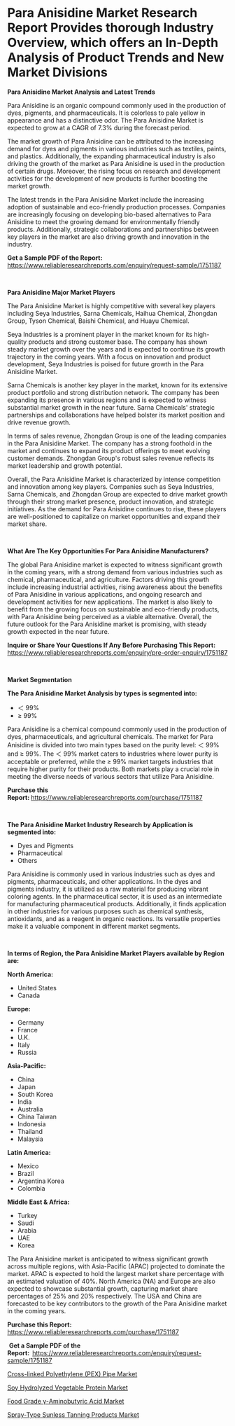 <p><h1>Para Anisidine Market Research Report Provides thorough Industry Overview, which offers an In-Depth Analysis of Product Trends and New Market Divisions</h1></p><p><strong>Para Anisidine Market Analysis and Latest Trends</strong></p>
<p><p>Para Anisidine is an organic compound commonly used in the production of dyes, pigments, and pharmaceuticals. It is colorless to pale yellow in appearance and has a distinctive odor. The Para Anisidine Market is expected to grow at a CAGR of 7.3% during the forecast period.</p><p>The market growth of Para Anisidine can be attributed to the increasing demand for dyes and pigments in various industries such as textiles, paints, and plastics. Additionally, the expanding pharmaceutical industry is also driving the growth of the market as Para Anisidine is used in the production of certain drugs. Moreover, the rising focus on research and development activities for the development of new products is further boosting the market growth.</p><p>The latest trends in the Para Anisidine Market include the increasing adoption of sustainable and eco-friendly production processes. Companies are increasingly focusing on developing bio-based alternatives to Para Anisidine to meet the growing demand for environmentally friendly products. Additionally, strategic collaborations and partnerships between key players in the market are also driving growth and innovation in the industry.</p></p>
<p><strong>Get a Sample PDF of the Report:&nbsp;</strong> <a href="https://www.reliableresearchreports.com/enquiry/request-sample/1751187">https://www.reliableresearchreports.com/enquiry/request-sample/1751187</a></p>
<p>&nbsp;</p>
<p><strong>Para Anisidine Major Market Players</strong></p>
<p><p>The Para Anisidine Market is highly competitive with several key players including Seya Industries, Sarna Chemicals, Haihua Chemical, Zhongdan Group, Tyson Chemical, Baishi Chemical, and Huayu Chemical. </p><p>Seya Industries is a prominent player in the market known for its high-quality products and strong customer base. The company has shown steady market growth over the years and is expected to continue its growth trajectory in the coming years. With a focus on innovation and product development, Seya Industries is poised for future growth in the Para Anisidine Market.</p><p>Sarna Chemicals is another key player in the market, known for its extensive product portfolio and strong distribution network. The company has been expanding its presence in various regions and is expected to witness substantial market growth in the near future. Sarna Chemicals' strategic partnerships and collaborations have helped bolster its market position and drive revenue growth.</p><p>In terms of sales revenue, Zhongdan Group is one of the leading companies in the Para Anisidine Market. The company has a strong foothold in the market and continues to expand its product offerings to meet evolving customer demands. Zhongdan Group's robust sales revenue reflects its market leadership and growth potential.</p><p>Overall, the Para Anisidine Market is characterized by intense competition and innovation among key players. Companies such as Seya Industries, Sarna Chemicals, and Zhongdan Group are expected to drive market growth through their strong market presence, product innovation, and strategic initiatives. As the demand for Para Anisidine continues to rise, these players are well-positioned to capitalize on market opportunities and expand their market share.</p></p>
<p>&nbsp;</p>
<p><strong>What Are The Key Opportunities For Para Anisidine Manufacturers?</strong></p>
<p><p>The global Para Anisidine market is expected to witness significant growth in the coming years, with a strong demand from various industries such as chemical, pharmaceutical, and agriculture. Factors driving this growth include increasing industrial activities, rising awareness about the benefits of Para Anisidine in various applications, and ongoing research and development activities for new applications. The market is also likely to benefit from the growing focus on sustainable and eco-friendly products, with Para Anisidine being perceived as a viable alternative. Overall, the future outlook for the Para Anisidine market is promising, with steady growth expected in the near future.</p></p>
<p><strong>Inquire or Share Your Questions If Any Before Purchasing This Report:</strong> <a href="https://www.reliableresearchreports.com/enquiry/pre-order-enquiry/1751187">https://www.reliableresearchreports.com/enquiry/pre-order-enquiry/1751187</a></p>
<p>&nbsp;</p>
<p><strong>Market Segmentation</strong></p>
<p><strong>The Para Anisidine Market Analysis by types is segmented into:</strong></p>
<p><ul><li>＜ 99%</li><li>≥ 99%</li></ul></p>
<p><p>Para Anisidine is a chemical compound commonly used in the production of dyes, pharmaceuticals, and agricultural chemicals. The market for Para Anisidine is divided into two main types based on the purity level: ＜ 99% and ≥ 99%. The ＜ 99% market caters to industries where lower purity is acceptable or preferred, while the ≥ 99% market targets industries that require higher purity for their products. Both markets play a crucial role in meeting the diverse needs of various sectors that utilize Para Anisidine.</p></p>
<p><strong>Purchase this Report:&nbsp;</strong><a href="https://www.reliableresearchreports.com/purchase/1751187">https://www.reliableresearchreports.com/purchase/1751187</a></p>
<p>&nbsp;</p>
<p><strong>The Para Anisidine Market Industry Research by Application is segmented into:</strong></p>
<p><ul><li>Dyes and Pigments</li><li>Pharmaceutical</li><li>Others</li></ul></p>
<p><p>Para Anisidine is commonly used in various industries such as dyes and pigments, pharmaceuticals, and other applications. In the dyes and pigments industry, it is utilized as a raw material for producing vibrant coloring agents. In the pharmaceutical sector, it is used as an intermediate for manufacturing pharmaceutical products. Additionally, it finds application in other industries for various purposes such as chemical synthesis, antioxidants, and as a reagent in organic reactions. Its versatile properties make it a valuable component in different market segments.</p></p>
<p>&nbsp;</p>
<p><strong>In terms of Region, the Para Anisidine Market Players available by Region are:</strong></p>
<p>
    <p> <strong> North America: </strong>
        <ul>
            <li>United States</li>
            <li>Canada</li>
        </ul>
        </p> 
    <p> <strong> Europe: </strong>
        <ul>
            <li>Germany</li>
            <li>France</li>
            <li>U.K.</li>
            <li>Italy</li>
            <li>Russia</li>
        </ul>
        </p> 
    <p> <strong> Asia-Pacific: </strong>
        <ul>
            <li>China</li>
            <li>Japan</li>
            <li>South Korea</li>
            <li>India</li>
            <li>Australia</li>
            <li>China Taiwan</li>
            <li>Indonesia</li>
            <li>Thailand</li>
            <li>Malaysia</li>
        </ul>
        </p> 
    <p> <strong> Latin America: </strong>
        <ul>
            <li>Mexico</li>
            <li>Brazil</li>
            <li>Argentina Korea</li>
            <li>Colombia</li>
        </ul>
        </p> 
    <p> <strong> Middle East & Africa: </strong>
        <ul>
            <li>Turkey</li>
            <li>Saudi</li>
            <li>Arabia</li>
            <li>UAE</li>
            <li>Korea</li>
        </ul>
    </p>
    </p>
<p><p>The Para Anisidine market is anticipated to witness significant growth across multiple regions, with Asia-Pacific (APAC) projected to dominate the market. APAC is expected to hold the largest market share percentage with an estimated valuation of 40%. North America (NA) and Europe are also expected to showcase substantial growth, capturing market share percentages of 25% and 20% respectively. The USA and China are forecasted to be key contributors to the growth of the Para Anisidine market in the coming years.</p></p>
<p><strong>Purchase this Report: </strong><a href="https://www.reliableresearchreports.com/purchase/1751187">https://www.reliableresearchreports.com/purchase/1751187</a></p>
<p>&nbsp;<strong>Get a Sample PDF of the Report:&nbsp;&nbsp;</strong><a href="https://www.reliableresearchreports.com/enquiry/request-sample/1751187">https://www.reliableresearchreports.com/enquiry/request-sample/1751187</a></p>
<p><strong></strong></p>
<p><p><a href="https://butternut-bug-553.notion.site/Cross-linked-Polyethylene-PEX-Pipe-Market-Offers-Provide-Insightful-Data-for-the-Time-Period-from--af434171efdc4a0893e4a23777d8e8bc">Cross-linked Polyethylene (PEX) Pipe Market</a></p><p><a href="https://view.publitas.com/reportprime-1/soy-hydrolyzed-vegetable-protein-market-growth-market-trends-covid-19-impact-and-forecasts-for-period-from-2023-2030/">Soy Hydrolyzed Vegetable Protein Market</a></p><p><a href="https://view.publitas.com/reportprime-1/food-grade-g-aminobutyric-acid-market-provides-a-comprehensive-analysis-including-a-macro-overview-of-the-market-as-well-as-micro-details-such-as-market-size-and-competitive-landscape/">Food Grade γ-Aminobutyric Acid Market</a></p><p><a href="https://view.publitas.com/reportprime-1/spray-type-sunless-tanning-products-market-insights-market-players-and-forecast-till-2030/">Spray-Type Sunless Tanning Products Market</a></p></p>